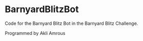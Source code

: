 # BarnyardBlitzBot
Code for the Barnyard Blitz Bot in the Barnyard Blitz Challenge.

Programmed by Akli Amrous
